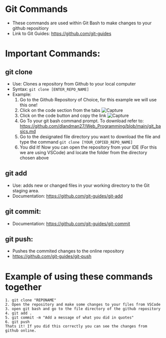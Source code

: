 # Git Commands
- These commands are used within Git Bash to make changes to your github repositiory
- Link to Git Guides: https://github.com/git-guides

# Important Commands:

## git clone
- Use: Clones a repository from Github to your local computer
- Syntax: `git clone [ENTER_REPO_NAME]`
- Example:
  1. Go to the Github Repository of Choice, for this example we will use this one!
  2. Click on the code section from the tabs
  ![Capture](https://user-images.githubusercontent.com/44104800/163730220-71e0ee17-2eed-400c-9184-d14ce66ce5db.PNG)
  3. Click on the code button and copy the link
  ![Capture](https://user-images.githubusercontent.com/44104800/163730290-70304f51-36b8-431f-b495-386de03a4f17.PNG)
  4. Go To your git bash command prompt. To download refer to:      https://github.com/dlandman27/Web_Programming/blob/main/git_basics.md 
  5. Go to the designated file directory you want to download the file and type the command
    `git clone [YOUR_COPIED_REPO_NAME]`
  6. You did it! Now you can open the repository from your IDE (For this we are using VSCode) and locate the folder from the directory chosen above

## git add
- Use: adds new or changed files in your working directory to the Git staging area.
- Documentation: https://github.com/git-guides/git-add

## git commit:
- Documentation: https://github.com/git-guides/git-commit

## git push:
- Pushes the commited changes to the online repository
- https://github.com/git-guides/git-push


# Example of using these commands together
```
1. git clone "REPONAME"
2. Open the repository and make some changes to your files from VSCode
3. open git bash and go to the file directory of the github repository
4. git add .
5. git commit -m "Add a message of what you did in quotes"
6. git push
Thats it! If you did this correctly you can see the changes from github online.
```
